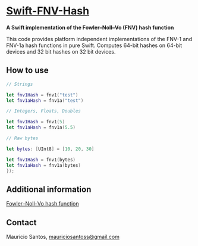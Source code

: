 [Swift-FNV-Hash](github.com/mauriciosantos/Swift-FNV-Hash)
====================
**A Swift implementation of the Fowler–Noll–Vo (FNV) hash function**

This code provides platform independent implementations of the FNV-1 and FNV-1a hash functions in pure Swift. Computes 64-bit hashes on 64-bit devices and 32 bit hashes on 32 bit devices.

How to use
--------------------

```swift
// Strings

let fnv1Hash = fnv1("test")
let fnv1aHash = fnv1a("test")

// Integers, Floats, Doubles

let fnv1Hash = fnv1(5)
let fnv1aHash = fnv1a(5.5)

// Raw bytes

let bytes: [UInt8] = [10, 20, 30]

let fnv1Hash = fnv1(bytes)
let fnv1aHash = fnv1a(bytes)
});
```
 
Additional information
--------------------

[Fowler–Noll–Vo hash function](http://en.wikipedia.org/wiki/Fowler%E2%80%93Noll%E2%80%93Vo_hash_function)

Contact
--------------------

Mauricio Santos, [mauriciosantoss@gmail.com](mailto:mauriciosantoss@gmail.com)
